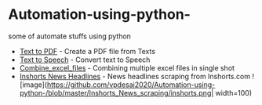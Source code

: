 # Automation-using-python-
some of automate stuffs using python

- [Text to PDF](https://github.com/vpdesai2020/Automation-using-python-/blob/master/Text_to_pdf.py)  - Create a PDF file from Texts
- [Text to Speech](https://github.com/vpdesai2020/Automation-using-python-/blob/master/Text_to_speech.py)  - Convert text to Speech
- [Combine_excel_files](https://github.com/vpdesai2020/Automation-using-python-/blob/master/combine_excel_sheets.py)  - Combining multiple excel files in single shot
- [Inshorts News Headlines](https://github.com/vpdesai2020/Automation-using-python-/blob/master/Inshorts_News_scraping/Inshorts_NEWS_Headings.py)  - News headlines scraping from Inshorts.com
![image](https://github.com/vpdesai2020/Automation-using-python-/blob/master/Inshorts_News_scraping/inshorts.png| width=100)





